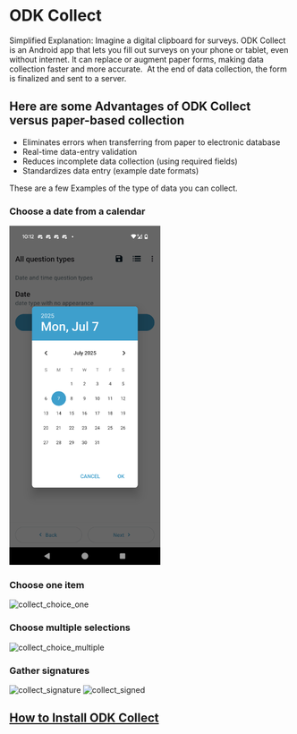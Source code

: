 # ODK Collect

Simplified Explanation: Imagine a digital clipboard for surveys. ODK Collect is an Android app that lets you fill out surveys on your phone or tablet, even without internet. It can replace or augment paper forms, making data collection faster and more accurate.  At the end of data collection, the form is finalized and sent to a server.


## Here are some Advantages of ODK Collect versus paper-based collection
- Eliminates errors when transferring from paper to electronic database
- Real-time data-entry validation
- Reduces incomplete data collection (using required fields)
- Standardizes data entry (example date formats)

These are a few Examples of the type of data you can collect.  

### Choose a date from a calendar
<img width="270" height="606" alt="collect_date" src="./assets/images/collect_date.png" />

### Choose one item   
<img width="150" height="336" alt="collect_choice_one" src="https://github.com/user-attachments/assets/f80d5c47-83eb-426d-95f0-b61173cb1aab" />

### Choose multiple selections   
<img width="270" height="606" alt="collect_choice_multiple" src="https://github.com/user-attachments/assets/ae47273b-7ad9-4e42-b6c5-61fadd076e42" />

### Gather signatures  
<img width="270" height="606" alt="collect_signature" src="https://github.com/user-attachments/assets/cbbd855c-7f37-4d63-a221-cb7294649c3f" />
<img width="270" height="606" alt="collect_signed" src="https://github.com/user-attachments/assets/1d75597d-6671-41fa-b775-87d77a182e99" />

## [How to Install ODK Collect](https://github.com/ncp-ph/odk-central-do/new/main/users-manual)


